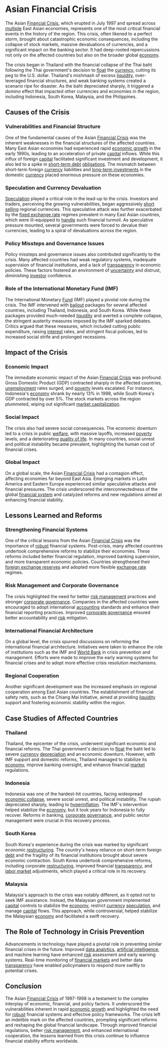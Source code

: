 # Asian Financial Crisis

The Asian [Financial Crisis](../f/financial_crisis.md), which erupted in July 1997 and spread across [multiple](../m/multiple.md) East Asian economies, represents one of the most critical financial events in the history of the region. This crisis, often likened to a perfect storm, brought about catastrophic economic consequences, including the collapse of stock markets, massive devaluations of currencies, and a significant impact on the banking sector. It had deep-rooted repercussions not only on the affected countries but also on the broader global [economy](../e/economy.md).

The crisis began in Thailand with the financial collapse of the Thai baht following the Thai government's decision to [float](../f/float.md) the [currency](../c/currency.md), cutting its peg to the U.S. dollar. Thailand's mishmash of excess [liquidity](../l/liquidity.md), over-leveraged financial structures, and weak banking systems created a scenario ripe for disaster. As the baht depreciated sharply, it triggered a domino effect that impacted other currencies and economies in the region, including Indonesia, South Korea, Malaysia, and the Philippines.

## Causes of the Crisis

### Vulnerabilities and Financial Structure

One of the fundamental causes of the Asian [Financial Crisis](../f/financial_crisis.md) was the inherent weaknesses in the financial structures of the affected countries. Many East Asian economies had experienced rapid [economic growth](../e/economic_growth.md) in the early 1990s, leading to an acceleration of private [capital](../c/capital.md) inflows. While this influx of foreign [capital](../c/capital.md) facilitated significant investment and development, it also led to a spike in [short-term debt](../s/short-term_debt.md) [obligations](../o/obligation.md). The mismatch between short-term foreign [currency](../c/currency.md) liabilities and [long-term investments](../l/long-term_investments.md) in the domestic [currency](../c/currency.md) placed enormous pressure on these economies.

### Speculation and Currency Devaluation

[Speculation](../s/speculation.md) played a critical role in the lead-up to the crisis. Investors and traders, perceiving the growing vulnerabilities, began aggressively [short selling](../s/short_selling.md) regional currencies. This speculative attack was further exacerbated by the [fixed exchange rate](../f/fixed_exchange_rate.md) regimes prevalent in many East Asian countries, which were ill-equipped to [handle](../h/handle.md) such financial turmoil. As speculative pressure mounted, several governments were forced to devalue their currencies, leading to a spiral of devaluations across the region.

### Policy Missteps and Governance Issues

Policy missteps and governance issues also contributed significantly to the crisis. Many affected countries had weak regulatory systems, inadequate supervision of financial institutions, and a lack of [transparency](../t/transparency.md) in economic policies. These factors fostered an environment of [uncertainty](../u/uncertainty_in_trading.md) and distrust, diminishing [investor](../i/investor.md) confidence.

### Role of the International Monetary Fund (IMF)

The International Monetary [Fund](../f/fund.md) (IMF) played a pivotal role during the crisis. The IMF intervened with [bailout](../b/bailout.md) packages for several affected countries, including Thailand, Indonesia, and South Korea. While these packages provided much-needed [liquidity](../l/liquidity.md) and averted a complete collapse, the stringent austerity measures imposed by the IMF sparked debates. Critics argued that these measures, which included cutting public expenditure, raising [interest](../i/interest.md) rates, and stringent fiscal policies, led to increased social strife and prolonged recessions.

## Impact of the Crisis

### Economic Impact

The immediate economic impact of the Asian [Financial Crisis](../f/financial_crisis.md) was profound. Gross Domestic Product (GDP) contracted sharply in the affected countries, [unemployment](../u/unemployment.md) rates surged, and [poverty](../p/poverty.md) levels escalated. For instance, Indonesia's [economy](../e/economy.md) shrank by nearly 13% in 1998, while South Korea's GDP contracted by over 5%. The stock markets across the region plummeted, wiping out significant [market capitalization](../m/market_capitalization.md).

### Social Impact

The crisis also had severe social consequences. The economic downturn led to a crisis in public [welfare](../w/welfare.md), with massive layoffs, increased [poverty](../p/poverty.md) levels, and a deteriorating [quality of life](../q/quality_of_life.md). In many countries, social unrest and political instability became prevalent, highlighting the human cost of financial crises.

### Global Impact

On a global scale, the Asian [Financial Crisis](../f/financial_crisis.md) had a contagion effect, affecting economies far beyond East Asia. Emerging markets in Latin America and Eastern Europe experienced similar speculative attacks and financial pressures. The crisis underscored the interconnectedness of the global [financial system](../f/financial_system.md) and catalyzed reforms and new regulations aimed at enhancing financial stability.

## Lessons Learned and Reforms

### Strengthening Financial Systems

One of the critical lessons from the Asian [Financial Crisis](../f/financial_crisis.md) was the importance of [robust](../r/robust.md) financial systems. Post-crisis, many affected countries undertook comprehensive reforms to stabilize their economies. These reforms included better financial regulation, improved banking supervision, and more transparent economic policies. Countries strengthened their [foreign exchange reserves](../f/foreign_exchange_reserves.md) and adopted more flexible [exchange rate](../e/exchange_rate.md) regimes.

### Risk Management and Corporate Governance

The crisis highlighted the need for better [risk management](../r/risk_management.md) practices and stronger [corporate governance](../c/corporate_governance.md). Companies in the affected countries were encouraged to adopt international [accounting](../a/accounting.md) standards and enhance their financial reporting practices. Improved [corporate governance](../c/corporate_governance.md) ensured better accountability and [risk](../r/risk.md) mitigation.

### International Financial Architecture

On a global level, the crisis spurred discussions on reforming the international financial architecture. Initiatives were taken to enhance the role of institutions such as the IMF and [World Bank](../w/world_bank.md) in crisis prevention and management. Efforts were made to improve the early warning systems for financial crises and to adopt more effective crisis resolution mechanisms.

### Regional Cooperation

Another significant development was the increased emphasis on regional cooperation among East Asian countries. The establishment of financial safety nets, such as the Chiang Mai Initiative, aimed at providing [liquidity](../l/liquidity.md) support and fostering economic stability within the region.

## Case Studies of Affected Countries

### Thailand

Thailand, the epicenter of the crisis, underwent significant economic and financial reforms. The Thai government's decision to [float](../f/float.md) the baht led to severe [currency](../c/currency.md) [depreciation](../d/depreciation.md) and an economic downturn. However, with IMF support and domestic reforms, Thailand managed to stabilize its [economy](../e/economy.md), improve banking oversight, and enhance financial [market](../m/market.md) regulations.

### Indonesia

Indonesia was one of the hardest-hit countries, facing widespread [economic collapse](../e/economic_collapse.md), severe social unrest, and political instability. The rupiah depreciated sharply, leading to [hyperinflation](../h/hyperinflation.md). The IMF's intervention helped stabilize the [economy](../e/economy.md), but it took years for Indonesia to fully recover. Reforms in banking, [corporate governance](../c/corporate_governance.md), and public sector management were crucial in this recovery process.

### South Korea

South Korea's experience during the crisis was marked by significant economic [restructuring](../r/restructuring.md). The country's heavy reliance on short-term foreign [debt](../d/debt.md) and the fragility of its financial institutions brought about severe economic contraction. South Korea undertook comprehensive reforms, including corporate [restructuring](../r/restructuring.md), improved financial [transparency](../t/transparency.md), and [labor market](../l/labor_market.md) adjustments, which played a critical role in its recovery.

### Malaysia

Malaysia's approach to the crisis was notably different, as it opted not to seek IMF assistance. Instead, the Malaysian government implemented [capital](../c/capital.md) controls to stabilize the [economy](../e/economy.md), restrict [currency](../c/currency.md) [speculation](../s/speculation.md), and manage [capital](../c/capital.md) flows. This approach, while controversial, helped stabilize the Malaysian [economy](../e/economy.md) and facilitated a swift recovery.

## The Role of Technology in Crisis Prevention

Advancements in technology have played a pivotal role in preventing similar financial crises in the future. Improved [data analytics](../d/data_analytics.md), [artificial intelligence](../a/artificial_intelligence_in_trading.md), and machine learning have enhanced [risk](../r/risk.md) assessment and early warning systems. Real-time monitoring of [financial markets](../f/financial_market.md) and better data [transparency](../t/transparency.md) have enabled policymakers to respond more swiftly to potential crises.

## Conclusion

The Asian [Financial Crisis](../f/financial_crisis.md) of 1997-1998 is a testament to the complex interplay of economic, financial, and policy factors. It underscored the vulnerabilities inherent in rapid [economic growth](../e/economic_growth.md) and highlighted the need for [robust](../r/robust.md) financial systems and effective policy frameworks. The crisis left an indelible mark on the affected countries, prompting significant reforms and reshaping the global financial landscape. Through improved financial regulations, better [risk management](../r/risk_management.md), and enhanced international cooperation, the lessons learned from this crisis continue to influence financial stability efforts worldwide.